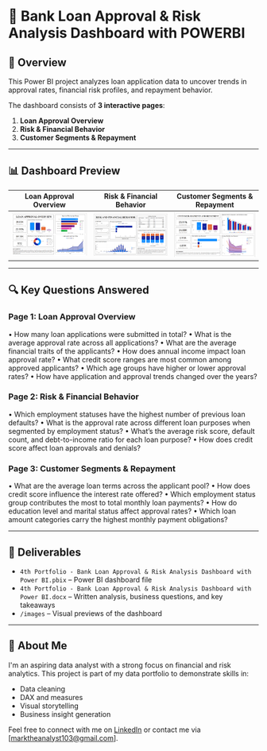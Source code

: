 # 🧾 Bank Loan Approval & Risk Analysis Dashboard with POWERBI

## 📌 Overview
This Power BI project analyzes loan application data to uncover trends in approval rates, financial risk profiles, and repayment behavior.

The dashboard consists of **3 interactive pages**:

1. **Loan Approval Overview**
2. **Risk & Financial Behavior**
3. **Customer Segments & Repayment**

---

## 📊 Dashboard Preview

| Loan Approval Overview | Risk & Financial Behavior | Customer Segments & Repayment |
|------------------------|---------------------------|-------------------------------|
| ![Page 1](page1_overview.png) | ![Page 2](page2_risk.png) | ![Page 3](page3_segments.png) |


---

## 🔍 Key Questions Answered

### Page 1: Loan Approval Overview
•	How many loan applications were submitted in total?
•	What is the average approval rate across all applications?
•	What are the average financial traits of the applicants?
•	How does annual income impact loan approval rate?
•	What credit score ranges are most common among approved applicants?
•	Which age groups have higher or lower approval rates?
•	How have application and approval trends changed over the years?


### Page 2: Risk & Financial Behavior
•	Which employment statuses have the highest number of previous loan defaults?
•	What is the approval rate across different loan purposes when segmented by employment status?
•	What’s the average risk score, default count, and debt-to-income ratio for each loan purpose?
•	How does credit score affect loan approvals and denials?

### Page 3: Customer Segments & Repayment
•	What are the average loan terms across the applicant pool?
•	How does credit score influence the interest rate offered?
•	Which employment status group contributes the most to total monthly loan payments?
•	How do education level and marital status affect approval rates?
•	Which loan amount categories carry the highest monthly payment obligations?


---

## 📁 Deliverables

- `4th Portfolio - Bank Loan Approval & Risk Analysis Dashboard with Power BI.pbix` – Power BI dashboard file
- `4th Portfolio - Bank Loan Approval & Risk Analysis Dashboard with Power BI.docx` – Written analysis, business questions, and key takeaways
- `/images` – Visual previews of the dashboard

---

## 👤 About Me
I'm an aspiring data analyst with a strong focus on financial and risk analytics. This project is part of my data portfolio to demonstrate skills in:
- Data cleaning
- DAX and measures
- Visual storytelling
- Business insight generation

Feel free to connect with me on [LinkedIn]([https://www.linkedin.com](https://www.linkedin.com/in/marktheanalyst103/)) or contact me via [marktheanalyst103@gmail.com].

